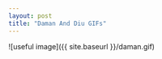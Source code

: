 ```yaml
---
layout: post
title: "Daman And Diu GIFs"
---
```

![useful image]({{ site.baseurl }}/daman.gif)
